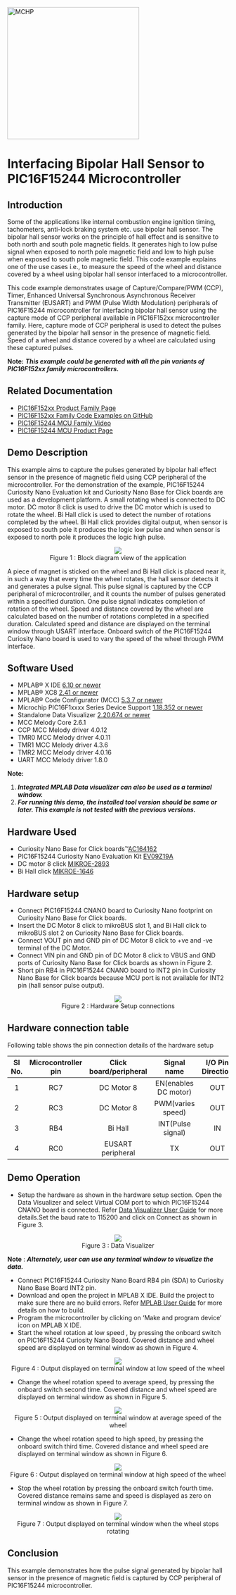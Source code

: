 <!-- Please do not change this html logo with link -->
<a href="https://www.microchip.com" rel="nofollow"><img src="images/microchip.png" alt="MCHP" width="300"/></a>

# Interfacing Bipolar Hall Sensor to PIC16F15244 Microcontroller

## Introduction

Some of the applications like internal combustion engine ignition timing, tachometers, anti-lock braking system etc. use bipolar hall sensor. The bipolar hall sensor works on the principle of hall effect and is sensitive to both north and south pole magnetic fields. It generates high to low pulse signal when exposed to north pole magnetic field and low to high pulse when exposed to south pole magnetic field. This code example explains one of the use cases i.e., to measure the speed of the wheel and distance covered by a wheel using bipolar hall sensor interfaced to a microcontroller. 

This code example demonstrates usage of Capture/Compare/PWM (CCP), Timer, Enhanced Universal Synchronous Asynchronous Receiver Transmitter (EUSART) and PWM (Pulse Width Modulation) peripherals of PIC16F15244 microcontroller for interfacing bipolar hall sensor using the capture mode of CCP peripheral available in PIC16F152xx microcontroller family. Here, capture mode of CCP peripheral is used to detect the pulses generated by the bipolar hall sensor in the presence of magnetic field.  Speed of a wheel and distance covered by a wheel are calculated using these captured pulses.

**Note:** ***This example could be generated with all the pin variants of PIC16F152xx family microcontrollers.***

## Related Documentation

- [PIC16F152xx Product Family Page](https://www.microchip.com/en-us/products/microcontrollers-and-microprocessors/8-bit-mcus/pic-mcus/pic16f15244)
- [PIC16F152xx Family Code Examples on GitHub](https://github.com/microchip-pic-avr-examples?q=pic16f15244&type=&language=&sort=) 
- [PIC16F15244 MCU Family Video](https://www.youtube.com/watch?v=nHLv3Th-o-s)
- [PIC16F15244 MCU Product Page](https://www.microchip.com/en-us/product/PIC16F15244)


## Demo Description

This example aims to capture the pulses generated by bipolar hall effect sensor in the presence of magnetic field using CCP peripheral of  the microcontroller.  For the demonstration of the example, PIC16F15244 Curiosity Nano Evaluation kit and Curiosity Nano Base for Click boards are used as a development platform. A small rotating wheel is connected to DC motor. DC motor 8 click is used to drive the DC motor which is used to rotate the wheel. Bi Hall click is used to detect the number of rotations completed by the wheel. Bi Hall click provides digital output, when sensor is exposed to south pole it produces the logic low pulse and when sensor is exposed to north pole it produces the logic high pulse. 

<p align="center">
  <img width=auto height=auto src="images/blockdiagram.png">
  <br>Figure 1 : Block diagram view of the application<br>
</p>

A piece of magnet is sticked on the wheel and Bi Hall click is placed near it, in such a way that every time the wheel rotates, the hall sensor detects it and generates a pulse signal. This pulse signal is captured by the CCP peripheral of microcontroller, and it counts the number of pulses generated within a specified duration. One pulse signal indicates completion of rotation of the wheel. Speed and distance covered by the wheel are calculated based on the number of rotations completed in a specified duration. Calculated speed and distance are displayed on the terminal window through USART interface. Onboard switch of the PIC16F15244 Curiosity Nano board is used to vary the speed of the wheel through PWM interface.

## Software Used

- MPLAB® X IDE [6.10 or newer](http://www.microchip.com/mplab/mplab-x-ide)
- MPLAB® XC8 [2.41 or newer](http://www.microchip.com/mplab/compilers)
- MPLAB® Code Configurator (MCC) [5.3.7 or newer](https://www.microchip.com/mplab/mplab-code-configurator)
- Microchip PIC16F1xxxx Series Device Support [1.18.352 or newer](https://packs.download.microchip.com/) 
- Standalone Data Visualizer [2.20.674 or newer](https://www.microchip.com/en-us/development-tools-tools-and-software/embedded-software-center/atmel-data-visualizer)
- MCC Melody Core 2.6.1
- CCP MCC Melody driver 4.0.12
- TMR0 MCC Melody driver 4.0.11
- TMR1 MCC Melody driver 4.3.6
- TMR2 MCC Melody driver 4.0.16
- UART MCC Melody driver 1.8.0


**Note:** 

 1. ***Integrated MPLAB Data visualizer can also be used as a terminal window.***
 2. ***For running this demo, the installed tool version should be same or later. This example is not tested with the previous versions.***


## Hardware Used

- Curiosity Nano Base for Click boards™[AC164162](https://www.microchip.com/en-us/development-tool/AC164162)
- PIC16F15244 Curiosity Nano Evaluation Kit [EV09Z19A](https://www.microchip.com/en-us/development-tool/EV09Z19A)
- DC motor 8 click [MIKROE-2893](https://www.mikroe.com/dc-motor-8-click) 
- Bi Hall click [MIKROE-1646](https://www.mikroe.com/bi-hall-click)

## Hardware setup 

* Connect PIC16F15244 CNANO board to Curiosity Nano footprint on Curiosity Nano Base for Click boards.
* Insert the DC Motor 8 click to mikroBUS slot 1, and Bi Hall click to mikroBUS slot 2 on Curiosity Nano Base for Click boards.
* Connect VOUT pin and GND pin of DC Motor 8 click to +ve and -ve terminal of the DC Motor.
* Connect VIN pin and GND pin of DC Motor 8 click to VBUS and GND ports of Curiosity Nano Base for Click boards as shown in Figure 2.
* Short pin RB4 in PIC16F15244 CNANO board to INT2 pin in Curiosity Nano Base for Click boards because MCU port is not available for INT2 pin (hall sensor pulse output).

<p align="center">
  <img width=auto height=auto src="images/hardwareSetup.png">
  <br>Figure 2 : Hardware Setup connections<br>
</p>

## Hardware connection table

Following table shows the pin connection details of the hardware setup

|Sl No. | Microcontroller pin | Click board/peripheral | Signal name |I/O Pin Direction |
|:---------:|:----------:|:-----------:|:---------:|:------------:|	
| 1     | RC7	| DC Motor 8	        | EN(enables DC motor)	| OUT  |	
| 2     | RC3 	| DC Motor 8	        | PWM(varies speed) 	| OUT  |  
| 3     | RB4 	| Bi Hall 	        | INT(Pulse signal)	| IN   |  
| 4     | RC0 	| EUSART peripheral 	| TX	                | OUT  |		


## Demo Operation

* Setup the hardware as shown in the hardware setup section. Open the Data Visualizer and select Virtual COM port to which PIC16F15244 CNANO board is connected. Refer  [Data Visualizer User Guide](https://www.microchip.com/content/dam/mchp/documents/data-visualizer/40001903B.pdf) for more details.Set the baud rate to 115200 and click on Connect as shown in Figure 3.

<p align="center">
  <img width=auto height=auto src="images/dataVisualizer.png">
  <br>Figure 3 : Data Visualizer<br>
</p>

**Note** : ***Alternately, user can use any terminal window to visualize the data.***

* Connect PIC16F15244 Curiosity Nano Board RB4 pin (SDA) to Curiosity Nano Base Board INT2 pin.
* Download and open the project in MPLAB X IDE. Build the project to make sure there are no build errors. Refer [MPLAB User Guide](https://ww1.microchip.com/downloads/en/devicedoc/50002027d.pdf) for more details on how to build.
* Program the microcontroller by clicking on ‘Make and program device’ icon on MPLAB X IDE.
* Start the wheel rotation at low speed , by pressing the onboard switch on PIC16F15244 Curiosity Nano Board. Covered distance and wheel  speed are displayed on terminal window as shown in Figure 4.

<p align="center">
  <img width=auto height=auto src="images/output1.png">
  <br>Figure 4 : Output displayed on terminal window at low speed of the wheel<br>
</p>

* Change the wheel rotation speed to average speed, by pressing the onboard switch second time. Covered distance and wheel speed are displayed on terminal window as shown in Figure 5.

<p align="center">
  <img width=auto height=auto src="images/output2.png">
  <br>Figure 5 : Output displayed on terminal window at average speed of the wheel<br>
</p>

* Change the wheel rotation speed to high speed, by pressing the onboard switch third time. Covered distance and wheel speed are displayed on terminal window as shown in Figure 6.

<p align="center">
  <img width=auto height=auto src="images/output3.png">
  <br>Figure 6 : Output displayed on terminal window at high speed of the wheel<br>
</p>

* Stop the wheel rotation by pressing the onboard switch fourth time. Covered distance remains same and speed is displayed as zero on terminal window as shown in Figure 7.

<p align="center">
  <img width=auto height=auto src="images/output4.png">
  <br>Figure 7  : Output displayed on terminal window when the wheel stops rotating<br>
</p>

## Conclusion

This  example demonstrates how the pulse signal generated by bipolar hall sensor in the presence of magnetic field is captured by CCP peripheral of PIC16F15244 microcontroller. 




 
